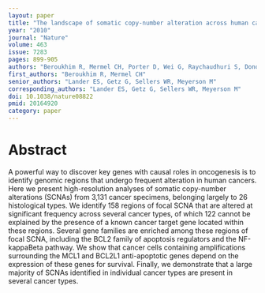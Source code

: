 ```yaml
---
layout: paper
title: "The landscape of somatic copy-number alteration across human cancers"
year: "2010"
journal: "Nature"
volume: 463
issue: 7283
pages: 899-905
authors: "Beroukhim R, Mermel CH, Porter D, Wei G, Raychaudhuri S, Donovan J, Barretina J, Boehm JS, Dobson J, Urashima M, Mc Henry KT, Pinchback RM, Ligon AH, Cho YJ, Haery L, Greulich H, Reich M, Winckler W, Lawrence MS, Weir BA, Tanaka KE, Chiang DY, Bass AJ, Loo A, Hoffman C, Prensner J, Liefeld T, Gao Q, Yecies D, Signoretti S, Maher E, Kaye FJ, Sasaki H, Tepper JE, Fletcher JA, Tabernero J, Baselga J, Tsao MS, Demichelis F, Rubin MA, Janne PA, Daly MJ, Nucera C, Levine RL, Ebert BL, Gabriel S, Rustgi AK, Antonescu CR, Ladanyi M, Letai A, Garraway LA, Loda M, Beer DG, True LD, Okamoto A, Pomeroy SL, Singer S, Golub TR, Lander ES, Getz G, Sellers WR, Meyerson M"
first_authors: "Beroukhim R, Mermel CH"
senior_authors: "Lander ES, Getz G, Sellers WR, Meyerson M"
corresponding_authors: "Lander ES, Getz G, Sellers WR, Meyerson M"
doi: 10.1038/nature08822
pmid: 20164920
category: paper
---
```


# Abstract

A powerful way to discover key genes with causal roles in oncogenesis is to identify genomic regions that undergo frequent alteration in human cancers. Here we present high-resolution analyses of somatic copy-number alterations (SCNAs) from 3,131 cancer specimens, belonging largely to 26 histological types. We identify 158 regions of focal SCNA that are altered at significant frequency across several cancer types, of which 122 cannot be explained by the presence of a known cancer target gene located within these regions. Several gene families are enriched among these regions of focal SCNA, including the BCL2 family of apoptosis regulators and the NF-kappaBeta pathway. We show that cancer cells containing amplifications surrounding the MCL1 and BCL2L1 anti-apoptotic genes depend on the expression of these genes for survival. Finally, we demonstrate that a large majority of SCNAs identified in individual cancer types are present in several cancer types.







